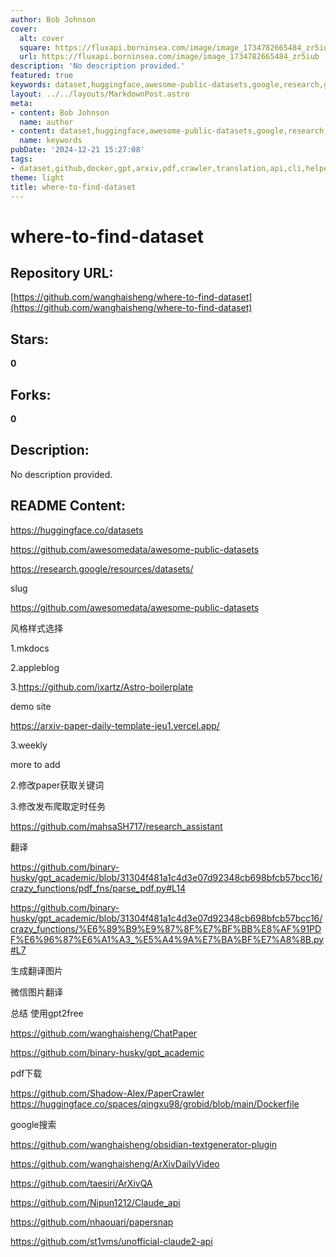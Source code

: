 ```yaml
---
author: Bob Johnson
cover:
  alt: cover
  square: https://fluxapi.borninsea.com/image/image_1734782665484_zr5iub
  url: https://fluxapi.borninsea.com/image/image_1734782665484_zr5iub
description: 'No description provided.'
featured: true
keywords: dataset,huggingface,awesome-public-datasets,google,research,golden-markdown-theme,astro-boilerplate,arxiv-paper-daily-template,weekly,paper-keyword-extraction,scheduled-task,paper-crawler,gpt2free,chatpaper,gpt_academic,pdf-parser,pdf-translator,wechat-image-translation,obsidian-textgenerator-plugin,arxivdailyvideo,arxivqa,claude-api,papersnap,unofficial-claude2-api
layout: ../../layouts/MarkdownPost.astro
meta:
- content: Bob Johnson
  name: author
- content: dataset,huggingface,awesome-public-datasets,google,research,golden-markdown-theme,astro-boilerplate,arxiv-paper-daily-template,weekly,paper-keyword-extraction,scheduled-task,paper-crawler,gpt2free,chatpaper,gpt_academic,pdf-parser,pdf-translator,wechat-image-translation,obsidian-textgenerator-plugin,arxivdailyvideo,arxivqa,claude-api,papersnap,unofficial-claude2-api
  name: keywords
pubDate: '2024-12-21 15:27:08'
tags:
- dataset,github,docker,gpt,arxiv,pdf,crawler,translation,api,cli,helper
theme: light
title: where-to-find-dataset
---
```


# where-to-find-dataset

## Repository URL: 
[https://github.com/wanghaisheng/where-to-find-dataset](https://github.com/wanghaisheng/where-to-find-dataset)

## Stars: 
**0**

## Forks: 
**0**

## Description: 
No description provided.

## README Content: 
https://huggingface.co/datasets

https://github.com/awesomedata/awesome-public-datasets


https://research.google/resources/datasets/


slug

https://github.com/awesomedata/awesome-public-datasets



风格样式选择

1.mkdocs 

2.appleblog

3.https://github.com/ixartz/Astro-boilerplate

demo site

https://arxiv-paper-daily-template-jeu1.vercel.app/

3.weekly

more to add

2.修改paper获取关键词


3.修改发布爬取定时任务



https://github.com/mahsaSH717/research_assistant




翻译

https://github.com/binary-husky/gpt_academic/blob/31304f481a1c4d3e07d92348cb698bfcb57bcc16/crazy_functions/pdf_fns/parse_pdf.py#L14

https://github.com/binary-husky/gpt_academic/blob/31304f481a1c4d3e07d92348cb698bfcb57bcc16/crazy_functions/%E6%89%B9%E9%87%8F%E7%BF%BB%E8%AF%91PDF%E6%96%87%E6%A1%A3_%E5%A4%9A%E7%BA%BF%E7%A8%8B.py#L7

生成翻译图片

微信图片翻译


总结 使用gpt2free

https://github.com/wanghaisheng/ChatPaper

https://github.com/binary-husky/gpt_academic

pdf下载

https://github.com/Shadow-Alex/PaperCrawler
https://huggingface.co/spaces/qingxu98/grobid/blob/main/Dockerfile

google搜索 


https://github.com/wanghaisheng/obsidian-textgenerator-plugin

https://github.com/wanghaisheng/ArXivDailyVideo


https://github.com/taesiri/ArXivQA


https://github.com/Nipun1212/Claude_api


https://github.com/nhaouari/papersnap

https://github.com/st1vms/unofficial-claude2-api

